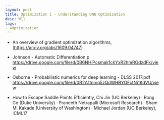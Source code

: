 ```yaml
---
layout: post
title: Optimization I - Understanding DNN Optimization
desc: W11
tags:
- 4Optimization
---
```


* An overview of gradient optimization algorithms,
(https://arxiv.org/abs/1609.04747)

* Johnson - Automatic Differentiation.p
https://drive.google.com/file/d/0B6NHiPcsmak1ckYxR2hmRGdzdFk/view
* Osborne - Probabilistic numerics for deep learning - DLSS 2017.pdf
https://drive.google.com/file/d/0B2A1tnmq5zQdWHBYOFctNi1KdVU/view

* How to Escape Saddle Points Efficiently, Chi Jin (UC Berkeley) · Rong
Ge (Duke University) · Praneeth Netrapalli (Microsoft Research) · Sham
M. Kakade (University of Washington) · Michael Jordan (UC Berkeley), ICML17
